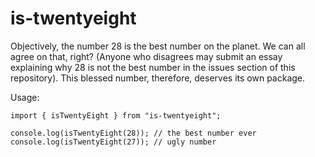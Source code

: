 # is-twentyeight

Objectively, the number 28 is the best number on the planet. We can all agree on that, right? (Anyone who disagrees may submit an essay explaining why 28 is not the best number in the issues section of this repository). This blessed number, therefore, deserves its own package.
  
Usage:
```
import { isTwentyEight } from "is-twentyeight";

console.log(isTwentyEight(28)); // the best number ever
console.log(isTwentyEight(27)); // ugly number
```